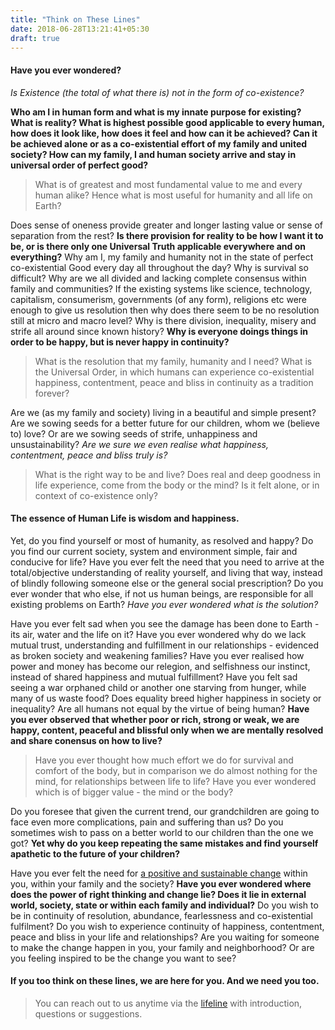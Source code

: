 ```yaml
---
title: "Think on These Lines"
date: 2018-06-28T13:21:41+05:30
draft: true
---
```


#### Have you ever wondered?

*Is Existence (the total of what there is) not in the form of co-existence?* 

**Who am I in human form and what is my innate purpose for existing? What is reality? What is highest possible good applicable to every human, how does it look like, how does it feel and how can it be achieved? Can it be achieved alone or as a co-existential effort of my family and united society? How can my family, I and human society arrive and stay in universal order of perfect good?** 

> What is of greatest and most fundamental value to me and every  human alike? Hence what is most useful for humanity and all life on Earth?

Does sense of oneness provide greater and longer lasting value or sense of separation from the rest? **Is there provision for reality to be how I want it to be, or is there only one Universal Truth applicable everywhere and on everything?** Why am I, my family and humanity not in the state of perfect co-existential Good every day all throughout the day? Why is survival so difficult? Why are we all divided and lacking complete consensus within family and communities? If the existing systems like science, technology, capitalism, consumerism, governments (of any form), religions etc were enough to give us resolution then why does there seem to be no resolution still at micro and macro level? Why is there division, inequality, misery and strife all around since known history? **Why is everyone doings things in order to be happy, but is never happy in continuity?**

> What is the resolution that my family, humanity and I need? What is the Universal Order, in which humans can experience co-existential happiness, contentment, peace and bliss in continuity as a tradition forever? 

Are we (as my family and society) living in a beautiful and simple present? Are we sowing seeds for a better future for our children, whom we (believe to) love? Or are we sowing seeds of strife, unhappiness and unsustainability? *Are we sure we even realise what happiness, contentment, peace and bliss truly is?* 

> What is the right way to be and live? Does real and deep goodness in life experience, come from the body or the mind? Is it felt alone, or in context of co-existence only? 


#### The essence of Human Life is wisdom and happiness.

Yet, do you find yourself or most of humanity, as resolved and happy? Do you find our current society, system and environment simple, fair and conducive for life? Have you ever felt the need that you need to arrive at the total/objective understanding of reality yourself, and living that way, instead of blindly following someone else or the general social prescription? Do you ever wonder that who else, if not us human beings, are responsible for all existing problems on Earth? *Have you ever wondered what is the solution?* 

Have you ever felt sad when you see the damage has been done to Earth - its air, water and the life on it? Have you ever wondered why do we lack mutual trust, understanding and fulfillment in our relationships - evidenced as broken society and weakening families? Have you ever realised how power and money has become our relegion, and selfishness our instinct, instead of shared happiness and mutual fulfillment? Have you felt sad seeing a war orphaned child or another one starving from hunger, while many of us waste food? Does equality breed higher happiness in society or inequality? Are all humans not equal by the virtue of being human? **Have you ever observed that whether poor or rich, strong or weak, we are happy, content, peaceful and blissful only when we are mentally resolved and share conensus on how to live?** 

> Have you ever thought how much effort we do for survival and comfort of the body, but in comparison we do almost nothing for the mind, for relationships between life to life? Have you ever wondered which is of bigger value - the mind or the body? 

Do you foresee that given the current trend, our grandchildren are going to face even more complications, pain and suffering than us? Do you sometimes wish to pass on a better world to our children than the one we got? **Yet why do you keep repeating the same mistakes and find yourself apathetic to the future of your children?** 

Have you ever felt the need for [a positive and sustainable change](/post/background) within you, within your family and the society? **Have you ever wondered where does the power of right thinking and change lie? Does it lie in external world, society, state or within each family and individual?** Do you wish to be in continuity of resolution, abundance, fearlessness and co-existential fulfilment? Do you wish to experience continuity of happiness, contentment, peace and bliss in your life and relationships? Are you waiting for someone to make the change happen in you, your family and neighborhood? Or are you feeling inspired to be the change you want to see?

#### If you too think on these lines, we are here for you. And we need you too.

> You can reach out to us anytime via the [lifeline](/page/lifeline) with introduction, questions or suggestions. 
